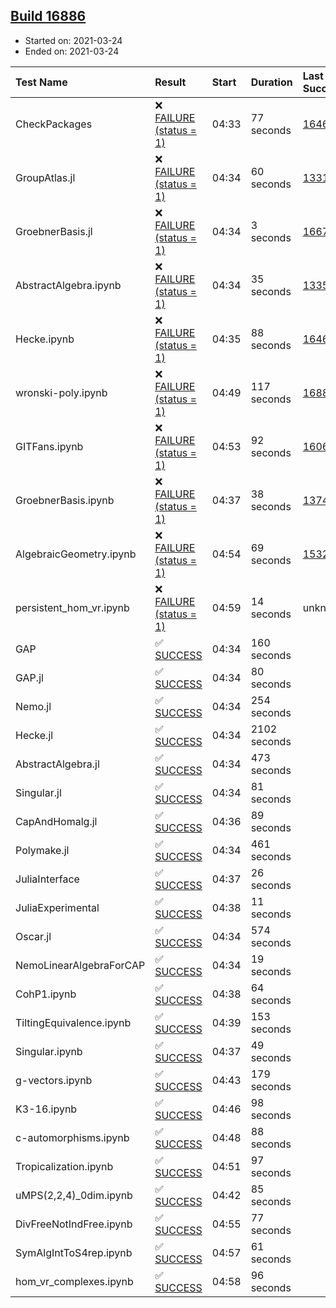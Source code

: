 ## [Build 16886](https://oscarci.mathematik.uni-kl.de/job/oscar/16886/)

* Started on: 2021-03-24
* Ended on: 2021-03-24

| Test Name    | Result | Start | Duration | Last Success | First Failure |
|:-------------|:-------|:------|:---------|:-------------|:--------------|
| CheckPackages | ❌ [FAILURE (status = 1)](https://oscarci.mathematik.uni-kl.de/job/oscar/16886/artifact/logs/build-16886/CheckPackages.log) | 04:33 | 77 seconds | [16463](https://oscarci.mathematik.uni-kl.de/job/oscar/16463/) | [16464](https://oscarci.mathematik.uni-kl.de/job/oscar/16464/) |
| GroupAtlas.jl | ❌ [FAILURE (status = 1)](https://oscarci.mathematik.uni-kl.de/job/oscar/16886/artifact/logs/build-16886/GroupAtlas.jl.log) | 04:34 | 60 seconds | [13311](https://oscarci.mathematik.uni-kl.de/job/oscar/13311/) | [13312](https://oscarci.mathematik.uni-kl.de/job/oscar/13312/) |
| GroebnerBasis.jl | ❌ [FAILURE (status = 1)](https://oscarci.mathematik.uni-kl.de/job/oscar/16886/artifact/logs/build-16886/GroebnerBasis.jl.log) | 04:34 | 3 seconds | [16676](https://oscarci.mathematik.uni-kl.de/job/oscar/16676/) | [16677](https://oscarci.mathematik.uni-kl.de/job/oscar/16677/) |
| AbstractAlgebra.ipynb | ❌ [FAILURE (status = 1)](https://oscarci.mathematik.uni-kl.de/job/oscar/16886/artifact/logs/build-16886/AbstractAlgebra.ipynb.log) | 04:34 | 35 seconds | [13355](https://oscarci.mathematik.uni-kl.de/job/oscar/13355/) | [13356](https://oscarci.mathematik.uni-kl.de/job/oscar/13356/) |
| Hecke.ipynb | ❌ [FAILURE (status = 1)](https://oscarci.mathematik.uni-kl.de/job/oscar/16886/artifact/logs/build-16886/Hecke.ipynb.log) | 04:35 | 88 seconds | [16463](https://oscarci.mathematik.uni-kl.de/job/oscar/16463/) | [16464](https://oscarci.mathematik.uni-kl.de/job/oscar/16464/) |
| wronski-poly.ipynb | ❌ [FAILURE (status = 1)](https://oscarci.mathematik.uni-kl.de/job/oscar/16886/artifact/logs/build-16886/wronski-poly.ipynb.log) | 04:49 | 117 seconds | [16882](https://oscarci.mathematik.uni-kl.de/job/oscar/16882/) | [16883](https://oscarci.mathematik.uni-kl.de/job/oscar/16883/) |
| GITFans.ipynb | ❌ [FAILURE (status = 1)](https://oscarci.mathematik.uni-kl.de/job/oscar/16886/artifact/logs/build-16886/GITFans.ipynb.log) | 04:53 | 92 seconds | [16068](https://oscarci.mathematik.uni-kl.de/job/oscar/16068/) | [16069](https://oscarci.mathematik.uni-kl.de/job/oscar/16069/) |
| GroebnerBasis.ipynb | ❌ [FAILURE (status = 1)](https://oscarci.mathematik.uni-kl.de/job/oscar/16886/artifact/logs/build-16886/GroebnerBasis.ipynb.log) | 04:37 | 38 seconds | [13748](https://oscarci.mathematik.uni-kl.de/job/oscar/13748/) | [13749](https://oscarci.mathematik.uni-kl.de/job/oscar/13749/) |
| AlgebraicGeometry.ipynb | ❌ [FAILURE (status = 1)](https://oscarci.mathematik.uni-kl.de/job/oscar/16886/artifact/logs/build-16886/AlgebraicGeometry.ipynb.log) | 04:54 | 69 seconds | [15322](https://oscarci.mathematik.uni-kl.de/job/oscar/15322/) | [15323](https://oscarci.mathematik.uni-kl.de/job/oscar/15323/) |
| persistent_hom_vr.ipynb | ❌ [FAILURE (status = 1)](https://oscarci.mathematik.uni-kl.de/job/oscar/16886/artifact/logs/build-16886/persistent_hom_vr.ipynb.log) | 04:59 | 14 seconds | unknown | unknown |
| GAP | ✅ [SUCCESS](https://oscarci.mathematik.uni-kl.de/job/oscar/16886/artifact/logs/build-16886/GAP.log) | 04:34 | 160 seconds |  |  |
| GAP.jl | ✅ [SUCCESS](https://oscarci.mathematik.uni-kl.de/job/oscar/16886/artifact/logs/build-16886/GAP.jl.log) | 04:34 | 80 seconds |  |  |
| Nemo.jl | ✅ [SUCCESS](https://oscarci.mathematik.uni-kl.de/job/oscar/16886/artifact/logs/build-16886/Nemo.jl.log) | 04:34 | 254 seconds |  |  |
| Hecke.jl | ✅ [SUCCESS](https://oscarci.mathematik.uni-kl.de/job/oscar/16886/artifact/logs/build-16886/Hecke.jl.log) | 04:34 | 2102 seconds |  |  |
| AbstractAlgebra.jl | ✅ [SUCCESS](https://oscarci.mathematik.uni-kl.de/job/oscar/16886/artifact/logs/build-16886/AbstractAlgebra.jl.log) | 04:34 | 473 seconds |  |  |
| Singular.jl | ✅ [SUCCESS](https://oscarci.mathematik.uni-kl.de/job/oscar/16886/artifact/logs/build-16886/Singular.jl.log) | 04:34 | 81 seconds |  |  |
| CapAndHomalg.jl | ✅ [SUCCESS](https://oscarci.mathematik.uni-kl.de/job/oscar/16886/artifact/logs/build-16886/CapAndHomalg.jl.log) | 04:36 | 89 seconds |  |  |
| Polymake.jl | ✅ [SUCCESS](https://oscarci.mathematik.uni-kl.de/job/oscar/16886/artifact/logs/build-16886/Polymake.jl.log) | 04:34 | 461 seconds |  |  |
| JuliaInterface | ✅ [SUCCESS](https://oscarci.mathematik.uni-kl.de/job/oscar/16886/artifact/logs/build-16886/JuliaInterface.log) | 04:37 | 26 seconds |  |  |
| JuliaExperimental | ✅ [SUCCESS](https://oscarci.mathematik.uni-kl.de/job/oscar/16886/artifact/logs/build-16886/JuliaExperimental.log) | 04:38 | 11 seconds |  |  |
| Oscar.jl | ✅ [SUCCESS](https://oscarci.mathematik.uni-kl.de/job/oscar/16886/artifact/logs/build-16886/Oscar.jl.log) | 04:34 | 574 seconds |  |  |
| NemoLinearAlgebraForCAP | ✅ [SUCCESS](https://oscarci.mathematik.uni-kl.de/job/oscar/16886/artifact/logs/build-16886/NemoLinearAlgebraForCAP.log) | 04:34 | 19 seconds |  |  |
| CohP1.ipynb | ✅ [SUCCESS](https://oscarci.mathematik.uni-kl.de/job/oscar/16886/artifact/logs/build-16886/CohP1.ipynb.log) | 04:38 | 64 seconds |  |  |
| TiltingEquivalence.ipynb | ✅ [SUCCESS](https://oscarci.mathematik.uni-kl.de/job/oscar/16886/artifact/logs/build-16886/TiltingEquivalence.ipynb.log) | 04:39 | 153 seconds |  |  |
| Singular.ipynb | ✅ [SUCCESS](https://oscarci.mathematik.uni-kl.de/job/oscar/16886/artifact/logs/build-16886/Singular.ipynb.log) | 04:37 | 49 seconds |  |  |
| g-vectors.ipynb | ✅ [SUCCESS](https://oscarci.mathematik.uni-kl.de/job/oscar/16886/artifact/logs/build-16886/g-vectors.ipynb.log) | 04:43 | 179 seconds |  |  |
| K3-16.ipynb | ✅ [SUCCESS](https://oscarci.mathematik.uni-kl.de/job/oscar/16886/artifact/logs/build-16886/K3-16.ipynb.log) | 04:46 | 98 seconds |  |  |
| c-automorphisms.ipynb | ✅ [SUCCESS](https://oscarci.mathematik.uni-kl.de/job/oscar/16886/artifact/logs/build-16886/c-automorphisms.ipynb.log) | 04:48 | 88 seconds |  |  |
| Tropicalization.ipynb | ✅ [SUCCESS](https://oscarci.mathematik.uni-kl.de/job/oscar/16886/artifact/logs/build-16886/Tropicalization.ipynb.log) | 04:51 | 97 seconds |  |  |
| uMPS(2,2,4)_0dim.ipynb | ✅ [SUCCESS](https://oscarci.mathematik.uni-kl.de/job/oscar/16886/artifact/logs/build-16886/uMPS-2-2-4-_0dim.ipynb.log) | 04:42 | 85 seconds |  |  |
| DivFreeNotIndFree.ipynb | ✅ [SUCCESS](https://oscarci.mathematik.uni-kl.de/job/oscar/16886/artifact/logs/build-16886/DivFreeNotIndFree.ipynb.log) | 04:55 | 77 seconds |  |  |
| SymAlgIntToS4rep.ipynb | ✅ [SUCCESS](https://oscarci.mathematik.uni-kl.de/job/oscar/16886/artifact/logs/build-16886/SymAlgIntToS4rep.ipynb.log) | 04:57 | 61 seconds |  |  |
| hom_vr_complexes.ipynb | ✅ [SUCCESS](https://oscarci.mathematik.uni-kl.de/job/oscar/16886/artifact/logs/build-16886/hom_vr_complexes.ipynb.log) | 04:58 | 96 seconds |  |  |
